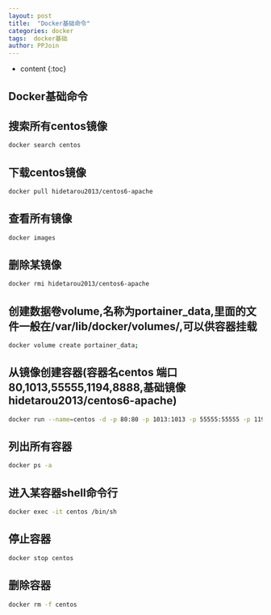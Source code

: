 ```yaml
---
layout: post
title:  "Docker基础命令"
categories: docker
tags:  docker基础
author: PPJoin
---
```


* content
{:toc}

Docker基础命令
----------

## 搜索所有centos镜像
```bash
docker search centos
```
## 下载centos镜像
```bash
docker pull hidetarou2013/centos6-apache
```
## 查看所有镜像
```bash
docker images
```
## 删除某镜像
```bash
docker rmi hidetarou2013/centos6-apache
```
## 创建数据卷volume,名称为portainer_data,里面的文件一般在/var/lib/docker/volumes/,可以供容器挂载
```bash
docker volume create portainer_data;
```
## 从镜像创建容器(容器名centos 端口80,1013,55555,1194,8888,基础镜像hidetarou2013/centos6-apache)
```bash
docker run --name=centos -d -p 80:80 -p 1013:1013 -p 55555:55555 -p 1194:1194 -p 8888:8888 hidetarou2013/centos6-apache
```
## 列出所有容器
```bash
docker ps -a
```
## 进入某容器shell命令行
```bash
docker exec -it centos /bin/sh
```
## 停止容器
```bash
docker stop centos
```
## 删除容器
```bash
docker rm -f centos
```
